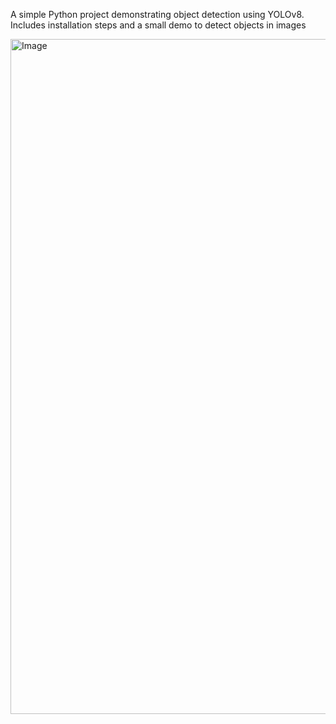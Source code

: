 A simple Python project demonstrating object detection using YOLOv8. Includes installation steps and a small demo to detect objects in images

<img width="810" height="1080" alt="Image" src="https://github.com/user-attachments/assets/86660dcc-c180-4f87-820b-d905a2f78025" />

